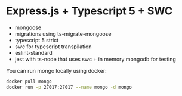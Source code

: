 # Express.js + Typescript 5 + SWC

* mongoose
* migrations using ts-migrate-mongoose
* typescript 5 strict
* swc for typescript transpilation
* eslint-standard
* jest with ts-node that uses swc + in memory mongodb for testing

You can run mongo locally using docker:

```bash
docker pull mongo
docker run -p 27017:27017 --name mongo -d mongo
```
